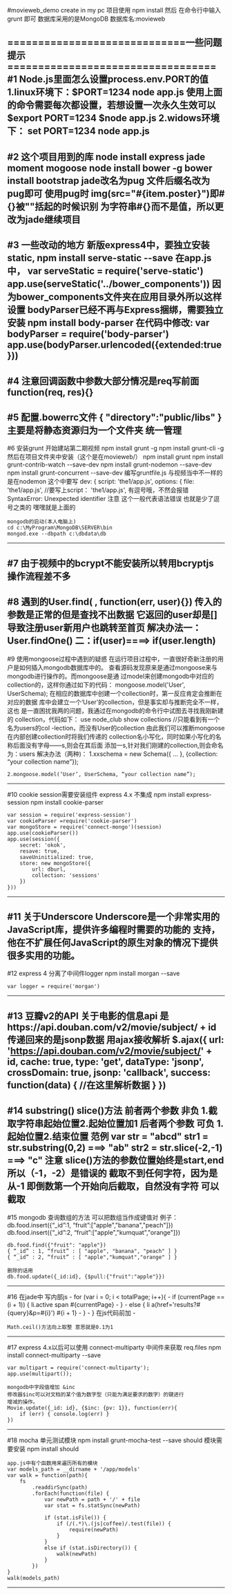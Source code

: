 #movieweb_demo create in my pc
项目使用
npm install
然后 在命令行中输入
grunt
即可
数据库采用的是MongoDB 数据库名:movieweb


=============================一些问题提示==================================
#1 Node.js里面怎么设置process.env.PORT的值
	1.linux环境下：$PORT=1234 node app.js
		使用上面的命令需要每次都设置，若想设置一次永久生效可以
		$export PORT=1234
		$node app.js
	2.widows环境下：
		set PORT=1234
		node app.js
-----------------------------------------------------------------
#2 这个项目用到的库
	node install express jade moment mogoose
	node install bower -g
	bower install bootstrap
		jade改名为pug  文件后缀名改为pug即可
		使用pug时 img(src="#{item.poster}")即#{}被""括起的时候识别
		为字符串#{}而不是值，所以更改为jade继续项目
-----------------------------------------------------------------
#3 一些改动的地方
	新版express4中，要独立安装static, npm install serve-static --save
	在app.js中， var serveStatic = require('serve-static')
				app.use(serveStatic('../bower_components'))
				因为bower_components文件夹在应用目录外所以这样设置
	bodyParser已经不再与Express捆绑，需要独立安装
	npm install body-parser
	在代码中修改:	var bodyParser = require('body-parser')
					app.use(bodyParser.urlencoded({extended:true}))
-----------------------------------------------------------------
#4 注意回调函数中参数大部分情况是req写前面
	function(req, res){}
-----------------------------------------------------------------
#5 配置.bowerrc文件
{
	"directory":"public/libs"
}
	主要是将静态资源归为一个文件夹 统一管理
------------------------------------------------------------------
#6 安装grunt
	开始建站第二期视频
	npm install grunt -g
	npm install grunt-cli -g
	然后在项目文件夹中安装（这个是在movieweb/）
	npm install grunt
	npm install grunt-contrib-watch --save-dev
	npm install grunt-nodemon --save-dev
	npm install grunt-concurrent --save-dev
	编写gruntfile.js
	与视频当中不一样的是在nodemon 这个中要写
	dev: {
				script: 'the1/app.js',
				options: {
					file: 'the1/app.js',
	//要写上script： 'the1/app.js',  有逗号哦，不然会报错
	SyntaxError: Unexpected identifier
	注意 这个一般代表语法错误 也就是少了逗号之类的 嘿嘿就是上面的

	mongodb的启动(本人电脑上)
	cd c:\MyProgram\MongoDB\SERVER\bin
	mongod.exe --dbpath c:\dbdata\db
-------------------------------------------------------------------
#7 由于视频中的bcrypt不能安装所以转用bcryptjs
	操作流程差不多 
-------------------------------------------------------------------
#8 遇到的User.find( , function(err, user){})
	传入的参数是正常的但是查找不出数据 它返回的user却是[]
	导致注册user新用户也跳转至首页
	解决办法一：User.findOne()
	二：if(user)====> if(user.length)
-------------------------------------------------------------------
#9 使用mongoose过程中遇到的疑惑
	在运行项目过程中，一直很好奇新注册的用户是如何插入mongodb数据库中的。
	查看源码发现原来是通过mongoose来与mongodb进行操作的。而mongoose是通
	过model来创建mongodb中对应的collection的，这样你通过如下的代码：
	mongoose.model('User', UserSchema);
	在相应的数据库中创建一个collection时，第一反应肯定会推断在对应的数据
	库中会建立一个‘User’的collection，但是事实却与推断完全不一样，这也
	是一直困扰我两的问题，我通过在mongodb的命令行中试图去寻找我刚新建的
	collection，代码如下：
	use node_club show collections //只能看到有一个名为users的col
	-lection，而没有User的collection
	由此我们可以推断mongoose在内部创建collection时将我们传递的
	collection名小写化，同时如果小写化的名称后面没有字母——s,则会在其后面
	添加一s,针对我们刚建的collection,则会命名为：users
解决办法（两种)：
	1.xxschema = new Schema({
			…
		}, {collection: “your collection name”});

	2.mongoose.model(‘User’, UserSchema, “your collection name”);
-------------------------------------------------------------------
#10 cookie session需要安装组件  express 4.x 不集成
	npm install express-session
	npm install cookie-parser

	var session = require('express-session')
	var cookieParser =require('cookie-parser')
	var mongoStore = require('connect-mongo')(session)
	app.use(cookieParser())
	app.use(session({
		secret: 'okok',
		resave: true,
		saveUninitialized: true,
		store: new mongoStore({
			url: dburl,
			collection: 'sessions'
		})
	}))
------------------------------------------------------------------
#11 关于Underscore
	Underscore是一个非常实用的JavaScript库，提供许多编程时需要的功能的
	支持，他在不扩展任何JavaScript的原生对象的情况下提供很多实用的功能。
------------------------------------------------------------------
#12 express 4 分离了中间件logger
	npm install morgan --save

	var logger = require('morgan')
------------------------------------------------------------------
#13 豆瓣v2的API
	关于电影的信息api
	是https://api.douban.com/v2/movie/subject/ + id
	传递回来的是jsonp数据
	用ajax接收解析
	$.ajax({
		url: 'https://api.douban.com/v2/movie/subject/' + id,
		cache: true,
		type: 'get',
		dataType: 'jsonp',
		crossDomain: true,
		jsonp: 'callback',
		success: function(data) {
			//在这里解析数据
		}
	})
------------------------------------------------------------------
#14 substring() slice()方法
	前者两个参数 非负  1.截取字符串起始位置2.起始位置加1
	后者两个参数 可负  1.起始位置2.结束位置
	范例
	    var str = "abcd"
	    str1 = str.substring(0,2)    ===> "ab"
	    str2 = str.slice(-2,-1)  ===> "c"
	注意 slice()方法的参数位置始终是start,end  所以（-1，-2）是错误的
	截取不到任何字符，因为是从-1 即倒数第一个开始向后截取，自然没有字符
	可以截取
------------------------------------------------------------------
#15 mongodb 查询数组的方法
	可以把数组当作成键值对
	例子：
	db.food.insert({“_id”:1, “fruit”:["apple","banana","peach"]})
	db.food.insert({“_id”:2, “fruit”:["apple","kumquat","orange"]})

	db.food.find({"fruit": "apple"})
	{ “_id” : 1, “fruit” : [ "apple", "banana", "peach" ] }
	{ “_id” : 2, “fruit” : [ "apple","kumquat","orange" ] }

	删除的话用
	db.food.update({_id:id}, {$pull:{"fruit":"apple"}})
------------------------------------------------------------------
#16 在jade中 写内部js
	- for (var i = 0; i < totalPage; i++){
		- if (currentPage == (i + 1)) {
			li.active
				span #{currentPage}
		- }
		- else {
			li
				a(href='results?#{query}&p=#{i}') #{i + 1}
		- }
	- }
	在js代码前加 - 

	Math.ceil()方法向上取整 意思就是0.1为1 
-------------------------------------------------------------------
#17 express 4.x以后可以使用 connect-multiparty 中间件来获取 req.files
	npm install connect-multiparty --save

	var multipart = require('connect-multiparty');
	app.use(multipart());

	mongodb中字段值增加 &inc
	修改器$inc可以对文档的某个值为数字型（只能为满足要求的数字）的键进行
	增减的操作。
	Movie.update({_id: id}, {$inc: {pv: 1}}, function(err){
		if (err) { console.log(err) }
	})
-------------------------------------------------------------------
#18  mocha 单元测试模块
	npm install grunt-mocha-test  --save
	should 模块需要安装
	npm install should

	app.js中有个函数用来遍历所有的模块
	var models_path = __dirname + '/app/models'
	var walk = function(path){
		fs
			.readdirSync(path)
			.forEach(function(file) {
				var newPath = path + '/' + file
				var stat = fs.statSync(newPath)

				if (stat.isFile()) {
					if (/(.*)\.(js|coffee)/.test(file)) {
						require(newPath)
					}
				}
				else if (stat.isDirectory()) {
					walk(newPath)
				}
			})
	}
	walk(models_path)
-------------------------------------------------------------------
